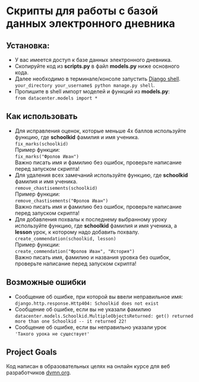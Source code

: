 # Скрипты для работы с базой данных электронного дневника

## Установка:
- У вас имеется доступ к базе данных электронного дневника.
- Скопируйте код из __scripts.py__ в файл __models.py__ ниже основного кода.
- Далее необходимо в терминале/консоле запустить [Django shell](https://tutorial.djangogirls.org/ru/django_orm/).  
```your_directory your_username$ python manage.py shell```.  
- Пропишите в shell импорт моделей и функций из __models.py__:  
```from datacenter.models import *```

## Как использовать 
- Для исправления оценок, которые меньше 4х баллов используйте функцию, где __schoolkid__ фамилия и имя ученика.  
```fix_marks(schoolkid)```   
Пример функции:   
```fix_marks("Фролов Иван")```  
Важно писать имя и фамилию без ошибок, проверьте написание перед запуском скрипта!
- Для удаления всех замечаний используйте функцию, где __schoolkid__ фамилия и имя ученика.    
```remove_chastisements(schoolkid)```   
Пример функции:  
```remove_chastisements("Фролов Иван")```   
Важно писать имя и фамилию без ошибок, проверьте написание перед запуском скрипта!
- Для добавления похвалы к последнему выбранному уроку используйте функцию, где __schoolkid__ фамилия и имя ученика, а __lesson__ урок, к которому надо добавить похвалу. <br> ```create_commendation(schoolkid, lesson)``` <br> Пример функции: <br>```create_commendation("Фролов Иван", "История")```   
Важно писать имя, фамилию и названия уровка без ошибок, проверьте написание перед запуском скрипта!

## Возможные ошибки
- Сообщение об ошибке, при которой вы ввели неправильное имя:<br> ```django.http.response.Http404: Schoolkid does not exist```
- Сообщение об ошибке, если вы не указали фамилию <br>```datacenter.models.Schoolkid.MultipleObjectsReturned: get() returned more than one Schoolkid -- it returned 22!```
- Сообщение об ошибке, если вы неправильно указали урок <br>```'Такого урока не существует'```

## Project Goals
Код написан в образовательных целях на онлайн курсе для веб разработчиков [dvmn.org](https://dvmn.org/).
